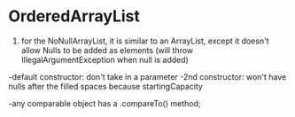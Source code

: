 # OrderedArrayList

1) for the NoNullArrayList, it is similar to an ArrayList, except it doesn't allow Nulls to be added as elements (will throw IllegalArgumentException when null is added)

-default constructor: don't take in a parameter
-2nd constructor: won't have nulls after the filled spaces because startingCapacity

-any comparable object has a .compareTo() method;
